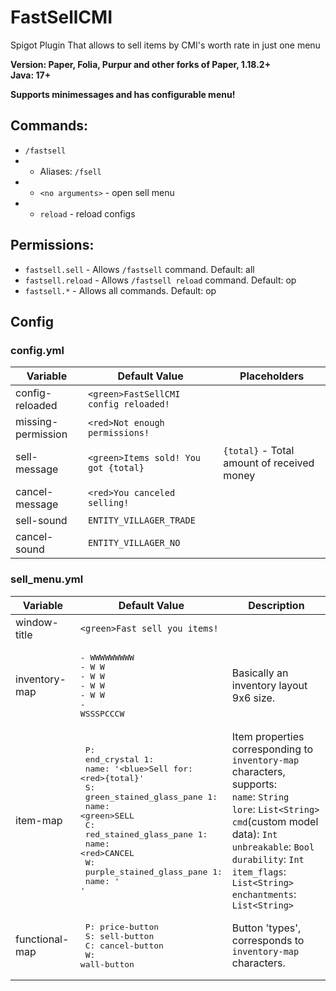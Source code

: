 # FastSellCMI
Spigot Plugin That allows to sell items by CMI's worth rate in just one menu 

**Version: Paper, Folia, Purpur and other forks of Paper, 1.18.2+**  
**Java: 17+**

**Supports minimessages and has configurable menu!**

## Commands:
* `/fastsell`
* * Aliases: `/fsell`
* * `<no arguments>` - open sell menu
* * `reload` - reload configs

## Permissions:
* `fastsell.sell` - Allows `/fastsell` command. Default: all
* `fastsell.reload` - Allows `/fastsell reload` command. Default: op
* `fastsell.*` - Allows all commands. Default: op

## Config

### config.yml

| Variable           | Default Value                         | Placeholders                             |
|--------------------|---------------------------------------|------------------------------------------|
| config-reloaded    | `<green>FastSellCMI config reloaded!` |                                          |
| missing-permission | `<red>Not enough permissions!`        |                                          |
| sell-message       | `<green>Items sold! You got {total}`  | `{total}` - Total amount of received money |
| cancel-message     | `<red>You canceled selling!`          |                                          |
| sell-sound         | `ENTITY_VILLAGER_TRADE`               |                                          |
| cancel-sound       | `ENTITY_VILLAGER_NO`                  |                                          |

### sell_menu.yml

| Variable       | Default Value                                                                                                                                                                                                                                                                                    | Description                                                                                                                                                                                                                                                                             |
|----------------|--------------------------------------------------------------------------------------------------------------------------------------------------------------------------------------------------------------------------------------------------------------------------------------------------|-----------------------------------------------------------------------------------------------------------------------------------------------------------------------------------------------------------------------------------------------------------------------------------------|
| window-title   | `<green>Fast sell you items!`                                                                                                                                                                                                                                                                    |                                                                                                                                                                                                                                                                                         |
| inventory-map  | <pre>- WWWWWWWWW<br>- W       W<br>- W       W<br>- W       W<br>- W       W<br>- WSSSPCCCW</pre>                                                                                                                                                                                                | Basically an inventory layout 9x6 size.                                                                                                                                                                                                                                                 |
| item-map       | <pre>  P:<br>    end_crystal 1:<br>      name: '\<blue>Sell for: \<red>{total}'<br>  S:<br>    green_stained_glass_pane 1:<br>      name: \<green>SELL<br>  C:<br>    red_stained_glass_pane 1:<br>      name: \<red>CANCEL<br>  W:<br>    purple_stained_glass_pane 1:<br>      name: ' '</pre> | Item properties corresponding to `inventory-map` characters, supports: <br> `name`: `String` <br> `lore`: `List<String>` <br> `cmd`(custom model data): `Int` <br> `unbreakable`: `Bool` <br> `durability`: `Int` <br> `item_flags`: `List<String>` <br> `enchantments`: `List<String>` |
| functional-map | <pre>  P: price-button<br>  S: sell-button<br>  C: cancel-button<br>  W: wall-button</pre>                                                                                                                                                                                                       | Button 'types', corresponds to `inventory-map` characters.                                                                                                                                                                                                                              |
